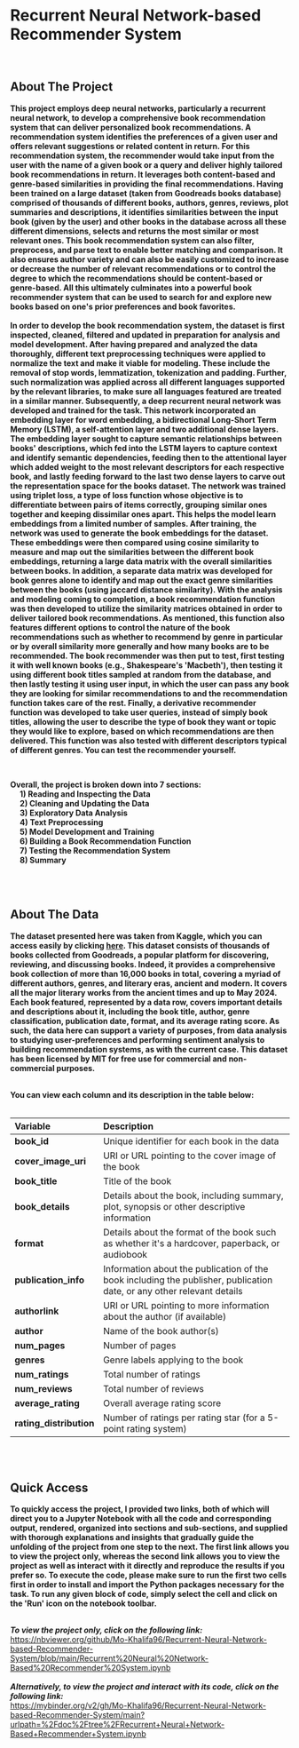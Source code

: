 # Recurrent Neural Network-based Recommender System
<br>

## About The Project 
**This project employs deep neural networks, particularly a recurrent neural network, to develop a comprehensive book recommendation system that can deliver personalized book recommendations. A recommendation system identifies the preferences of a given user and offers relevant suggestions or related content in return. For this recommendation system, the recommender would take input from the user with the name of a given book or a query and deliver highly tailored book recommendations in return. It leverages both content-based and genre-based similarities in providing the final recommendations. Having been trained on a large dataset (taken from Goodreads books database) comprised of thousands of different books, authors, genres, reviews, plot summaries and descriptions, it identifies similarities between the input book (given by the user) and other books in the database across all these different dimensions, selects and returns the most similar or most relevant ones. This book recommendation system can also filter, preprocess, and parse text to enable better matching and comparison. It also ensures author variety and can also be easily customized to increase or decrease the number of relevant recommendations or to control the degree to which the recommendations should be content-based or genre-based. All this ultimately culminates into a powerful book recommender system that can be used to search for and explore new books based on one's prior preferences and book favorites.**<br>
<br>
**In order to develop the book recommendation system, the dataset is first inspected, cleaned, filtered and updated in preparation for analysis and model development. After having prepared and analyzed the data thoroughly, different text preprocessing techniques were applied to normalize the text and make it viable for modeling. These include the removal of stop words, lemmatization, tokenization and padding. Further, such normalization was applied across all different languages supported by the relevant libraries, to make sure all languages featured are treated in a similar manner. Subsequently, a deep recurrent neural network was developed and trained for the task. This network incorporated an embedding layer for word embedding, a bidirectional Long-Short Term Memory (LSTM), a self-attention layer and two additional dense layers. The embedding layer sought to capture semantic relationships between books' descriptions, which fed into the LSTM layers to capture context and identify semantic dependencies, feeding then to the attentional layer which added weight to the most relevant descriptors for each respective book, and lastly feeding forward to the last two dense layers to carve out the representation space for the books dataset. The network was trained using triplet loss, a type of loss function whose objective is to differentiate between pairs of items correctly, grouping similar ones together and keeping dissimilar ones apart. This helps the model learn embeddings from a limited number of samples. After training, the network was used to generate the book embeddings for the dataset. These embeddings were then compared using cosine similarity to measure and map out the similarities between the different book embeddings, returning a large data matrix with the overall similarities between books. In addition, a separate data matrix was developed for book genres alone to identify and map out the exact genre similarities between the books (using jaccard distance similarity). With the analysis and modeling coming to completion, a book recommendation function was then developed to utilize the similarity matrices obtained in order to deliver tailored book recommendations. As mentioned, this function also features different options to control the nature of the book recommendations such as whether to recommend by genre in particular or by overall similarity more generally and how many books are to be recommended. The book recommender was then put to test, first testing it with well known books (e.g., Shakespeare's 'Macbeth'), then testing it using different book titles sampled at random from the database, and then lastly testing it using user input, in which the user can pass any book they are looking for similar recommendations to and the recommendation function takes care of the rest. Finally, a derivative recommender function was developed to take user queries, instead of simply book titles, allowing the user to describe the type of book they want or topic they would like to explore, based on which recommendations are then delivered. This function was also tested with different descriptors typical of different genres. You can test the recommender yourself.** <br>

<br>

**Overall, the project is broken down into 7 sections: <br>
&emsp; 1) Reading and Inspecting the Data <br>
&emsp; 2) Cleaning and Updating the Data <br> 
&emsp; 3) Exploratory Data Analysis <br>
&emsp; 4) Text Preprocessing <br>
&emsp; 5) Model Development and Training <br>
&emsp; 6) Building a Book Recommendation Function <br>
&emsp; 7) Testing the Recommendation System <br>
&emsp; 8) Summary** <br>

<br>
<br>


## About The Data  
**The dataset presented here was taken from Kaggle, which you can access easily by clicking [here](https://www.kaggle.com/datasets/dk123891/books-dataset-goodreadsmay-2024). This dataset consists of thousands of books collected from Goodreads, a popular platform for discovering, reviewing, and discussing books. Indeed, it provides a comprehensive book collection of more than 16,000 books in total, covering a myriad of different authors, genres, and literary eras, ancient and modern. It covers all the major literary works from the ancient times and up to May 2024. Each book featured, represented by a data row, covers important details and descriptions about it, including the book title, author, genre classification, publication date, format, and its average rating score. As such, the data here can support a variety of purposes, from data analysis to studying user-preferences and performing sentiment analysis to building recommendation systems, as with the current case. This dataset has been licensed by MIT for free use for commercial and non-commercial purposes.** <br> 
<br>

**You can view each column and its description in the table below:** <br><br>  

| **Variable**      | **Description**                                                                                         |
| :-----------------| :------------------------------------------------------------------------------------------------------ |
| **book_id**       | Unique identifier for each book in the data                                                             |
| **cover_image_uri**| URI or URL pointing to the cover image of the book                                                     |
| **book_title**    | Title of the book                                                                                       |
| **book_details**  | Details about the book, including summary, plot, synopsis or other descriptive information              |
| **format**        | Details about the format of the book such as whether it's a hardcover, paperback, or audiobook          |
| **publication_info** | Information about the publication of the book including the publisher, publication date, or any other relevant details |
| **authorlink**    |   URI or URL pointing to more information about the author (if available)                               |
| **author**        | Name of the book author(s)                                                                              |
| **num_pages**     | Number of pages                                                                                         |
| **genres**        | Genre labels applying to the book                                                                       |
| **num_ratings**   | Total number of ratings                                                                                 |
| **num_reviews**   | Total number of reviews                                                                                 |
| **average_rating** | Overall average rating score                                                                           |
| **rating_distribution** | Number of ratings per rating star (for a 5-point rating system)                                   |

<br>
<br>


## Quick Access 
**To quickly access the project, I provided two links, both of which will direct you to a Jupyter Notebook with all the code and corresponding output, rendered, organized into sections and sub-sections, and supplied with thorough explanations and insights that gradually guide the unfolding of the project from one step to the next. The first link allows you to view the project only, whereas the second link allows you to view the project as well as interact with it directly and reproduce the results if you prefer so. To execute the code, please make sure to run the first two cells first in order to install and import the Python packages necessary for the task. To run any given block of code, simply select the cell and click on the 'Run' icon on the notebook toolbar.**
<br>
<br>

***To view the project only, click on the following link:*** <br>
https://nbviewer.org/github/Mo-Khalifa96/Recurrent-Neural-Network-based-Recommender-System/blob/main/Recurrent%20Neural%20Network-Based%20Recommender%20System.ipynb
<br>
<br>
***Alternatively, to view the project and interact with its code, click on the following link:*** <br>
https://mybinder.org/v2/gh/Mo-Khalifa96/Recurrent-Neural-Network-based-Recommender-System/main?urlpath=%2Fdoc%2Ftree%2FRecurrent+Neural+Network-Based+Recommender+System.ipynb
<br>
<br>


